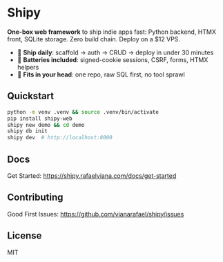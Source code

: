 # Shipy

**One-box web framework** to ship indie apps fast: Python backend, HTMX front, SQLite storage. Zero build chain. Deploy on a $12 VPS.

- 🚢 **Ship daily**: scaffold → auth → CRUD → deploy in under 30 minutes
- 🧰 **Batteries included**: signed-cookie sessions, CSRF, forms, HTMX helpers
- 🧠 **Fits in your head**: one repo, raw SQL first, no tool sprawl

## Quickstart

```bash
python -m venv .venv && source .venv/bin/activate
pip install shipy-web
shipy new demo && cd demo
shipy db init
shipy dev  # http://localhost:8000
```

## Docs

Get Started: https://shipy.rafaelviana.com/docs/get-started

## Contributing

Good First Issues: https://github.com/vianarafael/shipy/issues

## License

MIT
